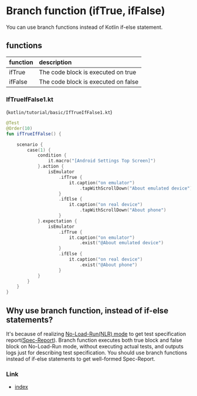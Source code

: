 # Branch function (ifTrue, ifFalse)

You can use branch functions instead of Kotlin if-else statement.

## functions

| function | description                         |
|:---------|:------------------------------------|
| ifTrue   | The code block is executed on true  |
| ifFalse  | The code block is executed on false |

### IfTrueIfFalse1.kt

(`kotlin/tutorial/basic/IfTrueIfFalse1.kt`)

```kotlin
@Test
@Order(10)
fun ifTrueIfFalse() {

    scenario {
        case(1) {
            condition {
                it.macro("[Android Settings Top Screen]")
            }.action {
                isEmulator
                    .ifTrue {
                        it.caption("on emulator")
                            .tapWithScrollDown("About emulated device")
                    }
                    .ifElse {
                        it.caption("on real device")
                            .tapWithScrollDown("About phone")
                    }
            }.expectation {
                isEmulator
                    .ifTrue {
                        it.caption("on emulator")
                            .exist("@About emulated device")
                    }
                    .ifElse {
                        it.caption("on real device")
                            .exist("@About phone")
                    }
            }
        }
    }
}
```

## Why use branch function, instead of if-else statements?

It's because of realizing [No-Load-Run(NLR) mode](../../report/no_load_run_mode.md) to get test specification
report([Spec-Report](../../report/spec_report.md)). Branch function executes both true block and false block on
No-Load-Run mode, without executing actual tests, and outputs logs just for describing test specification. You
should use branch functions instead of if-else statements to get well-formed Spec-Report.

### Link

- [index](../../../index.md)

